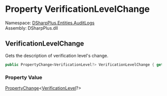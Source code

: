 # Property VerificationLevelChange

Namespace: [DSharpPlus.Entities.AuditLogs](DSharpPlus.Entities.AuditLogs.md)  
Assembly: DSharpPlus.dll

## <a id="DSharpPlus_Entities_AuditLogs_DiscordAuditLogGuildEntry_VerificationLevelChange"></a>VerificationLevelChange

Gets the description of verification level's change.

```csharp
public PropertyChange<VerificationLevel?> VerificationLevelChange { get; }
```

### Property Value

[PropertyChange](DSharpPlus.Entities.AuditLogs.PropertyChange\-1.md)<[VerificationLevel](DSharpPlus.Entities.VerificationLevel.md)?\>

